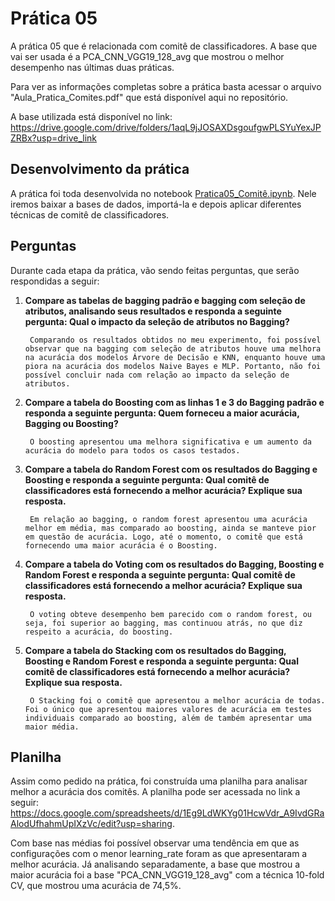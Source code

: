 # Prática 05
A prática 05 que é relacionada com comitê de classificadores. A base que vai ser usada é a PCA_CNN_VGG19_128_avg que mostrou o melhor desempenho nas últimas duas práticas.

Para ver as informações completas sobre a prática basta acessar o arquivo "Aula_Pratica_Comites.pdf" que está disponível aqui no repositório.

A base utilizada está disponível no link: https://drive.google.com/drive/folders/1aqL9jJOSAXDsgoufgwPLSYuYexJPZRBx?usp=drive_link

## Desenvolvimento da prática
A prática foi toda desenvolvida no notebook [Pratica05_Comitê.ipynb](https://github.com/rikdantas/Aprendizagem-de-Maquinas/blob/main/IMD1101/Pratica_05/Pratica05_Comit%C3%AA.ipynb).
Nele iremos baixar a bases de dados, importá-la e depois aplicar diferentes técnicas de comitê de classificadores.

## Perguntas
Durante cada etapa da prática, vão sendo feitas perguntas, que serão respondidas a seguir:

1. **Compare as tabelas de bagging padrão e bagging com seleção de atributos, analisando seus resultados e responda a seguinte pergunta: Qual o impacto da seleção de atributos no Bagging?**

        Comparando os resultados obtidos no meu experimento, foi possível observar que na bagging com seleção de atributos houve uma melhora na acurácia dos modelos Árvore de Decisão e KNN, enquanto houve uma piora na acurácia dos modelos Naive Bayes e MLP. Portanto, não foi possível concluir nada com relação ao impacto da seleção de atributos.

2. **Compare a tabela do Boosting com as linhas 1 e 3 do Bagging padrão e responda a seguinte pergunta: Quem forneceu a maior acurácia, Bagging ou Boosting?**

        O boosting apresentou uma melhora significativa e um aumento da acurácia do modelo para todos os casos testados.

3. **Compare a tabela do Random Forest com os resultados do Bagging e Boosting e responda a seguinte pergunta: Qual comitê de classificadores está fornecendo a melhor acurácia? Explique sua resposta.**

        Em relação ao bagging, o random forest apresentou uma acurácia melhor em média, mas comparado ao boosting, ainda se manteve pior em questão de acurácia. Logo, até o momento, o comitê que está fornecendo uma maior acurácia é o Boosting.

4. **Compare a tabela do Voting com os resultados do Bagging, Boosting e Random Forest e responda a seguinte pergunta: Qual comitê de classificadores está fornecendo a melhor acurácia? Explique sua resposta.**

        O voting obteve desempenho bem parecido com o random forest, ou seja, foi superior ao bagging, mas continuou atrás, no que diz respeito a acurácia, do boosting.

5. **Compare a tabela do Stacking com os resultados do Bagging, Boosting e Random Forest e responda a seguinte pergunta: Qual comitê de classificadores está fornecendo a melhor acurácia? Explique sua resposta.**

        O Stacking foi o comitê que apresentou a melhor acurácia de todas. Foi o único que apresentou maiores valores de acurácia em testes individuais comparado ao boosting, além de também apresentar uma maior média.
        
## Planilha
Assim como pedido na prática, foi construída uma planilha para analisar melhor a acurácia dos comitês. A planilha pode ser acessada no link a seguir: https://docs.google.com/spreadsheets/d/1Eg9LdWKYg01HcwVdr_A9IvdGRaAlodUfhahmUpIXzVc/edit?usp=sharing.

Com base nas médias foi possível observar uma tendência em que as configurações com o menor learning_rate foram as que apresentaram a melhor acurácia. Já analisando separadamente, a base que mostrou a maior acurácia foi a base "PCA_CNN_VGG19_128_avg" com a técnica 10-fold CV, que mostrou uma acurácia de 74,5%.
